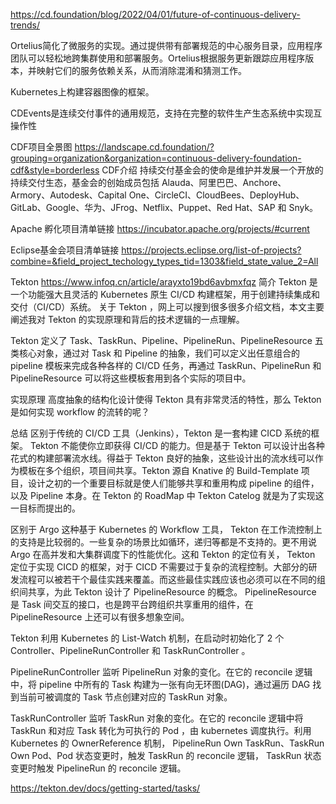 https://cd.foundation/blog/2022/04/01/future-of-continuous-delivery-trends/

Ortelius简化了微服务的实现。通过提供带有部署规范的中心服务目录，应用程序团队可以轻松地跨集群使用和部署服务。Ortelius根据服务更新跟踪应用程序版本，并映射它们的服务依赖关系，从而消除混淆和猜测工作。

Kubernetes上构建容器图像的框架。


CDEvents是连续交付事件的通用规范，支持在完整的软件生产生态系统中实现互操作性

CDF项目全景图
https://landscape.cd.foundation/?grouping=organization&organization=continuous-delivery-foundation-cdf&style=borderless
CDF介绍
持续交付基金会的使命是维护并发展一个开放的持续交付生态，基金会的创始成员包括 Alauda、阿里巴巴、Anchore、Armory、Autodesk、Capital One、CircleCI、CloudBees、DeployHub、GitLab、Google、华为、JFrog、Netflix、Puppet、Red Hat、SAP 和 Snyk。


Apache 孵化项目清单链接
https://incubator.apache.org/projects/#current

Eclipse基金会项目清单链接
https://projects.eclipse.org/list-of-projects?combine=&field_project_techology_types_tid=1303&field_state_value_2=All

Tekton
https://www.infoq.cn/article/arayxto19bd6avbmxfqz
简介
Tekton 是一个功能强大且灵活的 Kubernetes 原生 CI/CD 构建框架，用于创建持续集成和交付（CI/CD）系统。 关于 Tekton ，网上可以搜到很多很多介绍文档，本文主要阐述我对 Tekton 的实现原理和背后的技术逻辑的一点理解。



Tekton 定义了 Task、TaskRun、Pipeline、PipelineRun、PipelineResource 五类核心对象，通过对 Task 和 Pipeline 的抽象，我们可以定义出任意组合的 pipeline 模板来完成各种各样的 CI/CD 任务，再通过 TaskRun、PipelineRun 和 PipelineResource 可以将这些模板套用到各个实际的项目中。



实现原理
高度抽象的结构化设计使得 Tekton 具有非常灵活的特性，那么 Tekton 是如何实现 workflow 的流转的呢？

总结
区别于传统的 CI/CD 工具（Jenkins），Tekton 是一套构建 CICD 系统的框架。 Tekton 不能使你立即获得 CI/CD 的能力。但是基于 Tekton 可以设计出各种花式的构建部署流水线。得益于 Tekton 良好的抽象，这些设计出的流水线可以作为模板在多个组织，项目间共享。Tekton 源自 Knative 的 Build-Template 项目，设计之初的一个重要目标就是使人们能够共享和重用构成 pipeline 的组件，以及 Pipeline 本身。在 Tekton 的 RoadMap 中 Tekton Catelog 就是为了实现这一目标而提出的。



区别于 Argo 这种基于 Kubernetes 的 Workflow 工具， Tekton 在工作流控制上的支持是比较弱的。一些复杂的场景比如循环，递归等都是不支持的。更不用说 Argo 在高并发和大集群调度下的性能优化。这和 Tekton 的定位有关， Tekton 定位于实现 CICD 的框架，对于 CICD 不需要过于复杂的流程控制。大部分的研发流程可以被若干个最佳实践来覆盖。而这些最佳实践应该也必须可以在不同的组织间共享，为此 Tekton 设计了 PipelineResource 的概念。 PipelineResource 是 Task 间交互的接口，也是跨平台跨组织共享重用的组件，在 PipelineResource 上还可以有很多想象空间。

Tekton 利用 Kubernetes 的 List-Watch 机制，在启动时初始化了 2 个 Controller、PipelineRunController 和 TaskRunController 。



PipelineRunController 监听 PipelineRun 对象的变化。在它的 reconcile 逻辑中，将 pipeline 中所有的 Task 构建为一张有向无环图(DAG)，通过遍历 DAG 找到当前可被调度的 Task 节点创建对应的 TaskRun 对象。



TaskRunController 监听 TaskRun 对象的变化。在它的 reconcile 逻辑中将 TaskRun 和对应 Task 转化为可执行的 Pod ，由 kubernetes 调度执行。利用 Kubernetes 的 OwnerReference 机制， PipelineRun Own TaskRun、TaskRun Own Pod、Pod 状态变更时，触发 TaskRun 的 reconcile 逻辑， TaskRun 状态变更时触发 PipelineRun 的 reconcile 逻辑。

https://tekton.dev/docs/getting-started/tasks/
